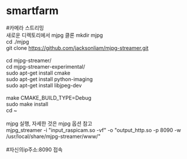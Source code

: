 # smartfarm

#카메라 스트리밍
<br/>
새로운 디렉토리에서 mjpg 클론
mkdir mjpg <br/>
cd ./mjpg <br/>
git clone https://github.com/jacksonliam/mjpg-streamer.git <br/>
 <br/>
cd mjpg-streamer/ <br/>
cd mjpg-streamer-experimental/ <br/>
sudo apt-get install cmake <br/>
sudo apt-get install python-imaging <br/>
sudo apt-get install libjpeg-dev <br/>
 <br/>
make CMAKE_BUILD_TYPE=Debug <br/>
sudo make install <br/>
cd ~ <br/>
 <br/>
mjpg 실행, 자세한 것은 mjpg 옵션 참고 <br/>
mjpg_streamer -i "input_raspicam.so -vf" -o "output_http.so -p 8090 -w /usr/local/share/mjpg-streamer/www/" <br/>
 <br/>
#자신의ip주소:8090 접속  <br/>
